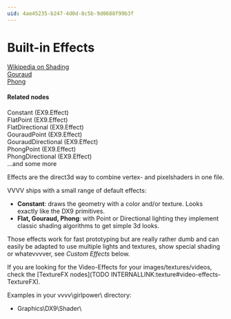 ```yaml
---
uid: 4ae45235-b247-4d0d-8c5b-9d0688f99b3f
---
```


# Built-in Effects


<a href="http://en.wikipedia.org/wiki/Shading" class="extURL" target="_blank">Wikipedia on Shading</a>  
<a href="http://en.wikipedia.org/wiki/Gouraud_shading" class="extURL" target="_blank">Gouraud</a>  
<a href="http://en.wikipedia.org/wiki/Blinn%E2%80%93Phong_shading_model" class="extURL" target="_blank">Phong</a>  

#### Related nodes
<span class="node">Constant (EX9.Effect)</span>  
<span class="node">FlatPoint (EX9.Effect)</span>  
<span class="node">FlatDirectional (EX9.Effect)</span>  
<span class="node">GouraudPoint (EX9.Effect)</span>  
<span class="node">GouraudDirectional (EX9.Effect)</span>  
<span class="node">PhongPoint (EX9.Effect)</span>  
<span class="node">PhongDirectional (EX9.Effect)</span>  
...and some more  




Effects are the direct3d way to combine vertex- and pixelshaders in one file.   

VVVV ships with a small range of default effects:  

* **Constant**: draws the geometry with a color and/or texture. Looks exactly like the DX9 primitives.  
* **Flat, Gouraud, Phong**: with Point or Directional lighting they implement classic shading algorithms to get simple 3d looks.  

Those effects work for fast prototyping but are really rather dumb and can easily be adapted to use multiple lights and textures, show special shading or whatevvvver, see *Custom Effects* below.  

If you are looking for the Video-Effects for your images/textures/videos, check the [TextureFX nodes](TODO INTERNALLINK:texture#video-effects-TextureFX).   

Examples in your vvvv\girlpower\ directory:  
* Graphics\DX9\Shader\  



